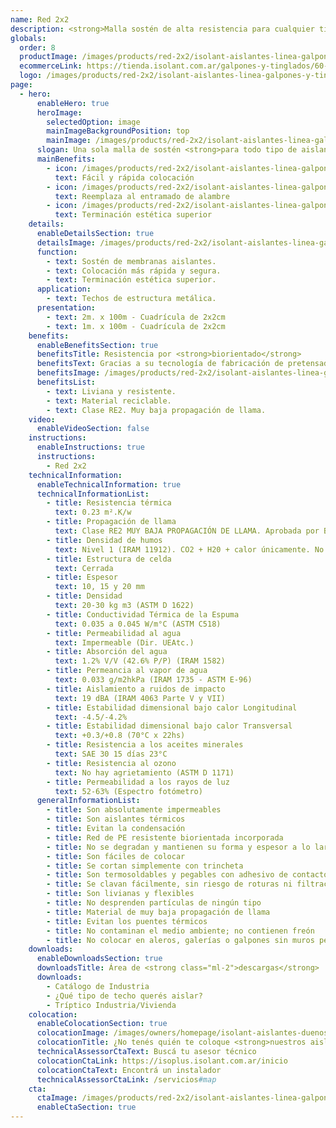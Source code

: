```yaml
---
name: Red 2x2
description: <strong>Malla sostén de alta resistencia para cualquier tipo de aislante.</strong><br /><br />La RED 2x2 está diseñada especialmente para el sostén de aislantes y le garantiza una colocación más rápida, 100% segura y con una terminación estética superior.
globals:
  order: 8
  productImage: /images/products/red-2x2/isolant-aislantes-linea-galpones-y-tinglados-red-2x2-producto-rollo.png
  ecommerceLink: https://tienda.isolant.com.ar/galpones-y-tinglados/60-red-2x2-200m2.html
  logo: /images/products/red-2x2/isolant-aislantes-linea-galpones-y-tinglados-red-2x2-logo.jpg
page:
  - hero:
      enableHero: true
      heroImage:
        selectedOption: image
        mainImageBackgroundPosition: top
        mainImage: /images/products/red-2x2/isolant-aislantes-linea-galpones-y-tinglados-red-2x2-imagen-principal.jpg
      slogan: Una sola malla de sostén <strong>para todo tipo de aislantes</strong>
      mainBenefits:
        - icon: /images/products/red-2x2/isolant-aislantes-linea-galpones-y-tinglados-red-2x2-beneficio-1.svg
          text: Fácil y rápida colocación
        - icon: /images/products/red-2x2/isolant-aislantes-linea-galpones-y-tinglados-red-2x2-beneficio-2.svg
          text: Reemplaza al entramado de alambre
        - icon: /images/products/red-2x2/isolant-aislantes-linea-galpones-y-tinglados-red-2x2-beneficio-3.svg
          text: Terminación estética superior
    details:
      enableDetailsSection: true
      detailsImage: /images/products/red-2x2/isolant-aislantes-linea-galpones-y-tinglados-red-2x2-imagen-detalle.jpg
      function:
        - text: Sostén de membranas aislantes.
        - text: Colocación más rápida y segura.
        - text: Terminación estética superior.
      application:
        - text: Techos de estructura metálica.
      presentation:
        - text: 2m. x 100m - Cuadrícula de 2x2cm
        - text: 1m. x 100m - Cuadrícula de 2x2cm
    benefits:
      enableBenefitsSection: true
      benefitsTitle: Resistencia por <strong>biorientado</strong>
      benefitsText: Gracias a su tecnología de fabricación de pretensado y biorentado, la <strong>RED 2x2 Isolant</strong> presenta una alta resistencia a la deformación por esfuerzos de dilatación y contracción de la estructura, logrando techos más planos y de una estética superior.
      benefitsImage: /images/products/red-2x2/isolant-aislantes-linea-galpones-y-tinglados-red-2x2-beneficio-exclusivo.jpg
      benefitsList:
        - text: Liviana y resistente.
        - text: Material reciclable.
        - text: Clase RE2. Muy baja propagación de llama.
    video:
      enableVideoSection: false
    instructions:
      enableInstructions: true
      instructions:
        - Red 2x2
    technicalInformation:
      enableTechnicalInformation: true
      technicalInformationList:
        - title: Resistencia térmica
          text: 0.23 m².K/w
        - title: Propagación de llama
          text: Clase RE2 MUY BAJA PROPAGACIÓN DE LLAMA. Aprobada por Bomberos Argentina.
        - title: Densidad de humos
          text: Nivel 1 (IRAM 11912). CO2 + H20 + calor únicamente. No desprende gases envenenantes.
        - title: Estructura de celda
          text: Cerrada
        - title: Espesor
          text: 10, 15 y 20 mm
        - title: Densidad
          text: 20-30 kg m3 (ASTM D 1622)
        - title: Conductividad Térmica de la Espuma
          text: 0.035 a 0.045 W/m°C (ASTM C518)
        - title: Permeabilidad al agua
          text: Impermeable (Dir. UEAtc.)
        - title: Absorción del agua
          text: 1.2% V/V (42.6% P/P) (IRAM 1582)
        - title: Permeancia al vapor de agua
          text: 0.033 g/m2hkPa (IRAM 1735 - ASTM E-96)
        - title: Aislamiento a ruidos de impacto
          text: 19 dBA (IRAM 4063 Parte V y VII)
        - title: Estabilidad dimensional bajo calor Longitudinal
          text: -4.5/-4.2%
        - title: Estabilidad dimensional bajo calor Transversal
          text: +0.3/+0.8 (70°C x 22hs)
        - title: Resistencia a los aceites minerales
          text: SAE 30 15 días 23°C
        - title: Resistencia al ozono
          text: No hay agrietamiento (ASTM D 1171)
        - title: Permeabilidad a los rayos de luz
          text: 52-63% (Espectro fotómetro)
      generalInformationList:
        - title: Son absolutamente impermeables
        - title: Son aislantes térmicos
        - title: Evitan la condensación
        - title: Red de PE resistente biorientada incorporada
        - title: No se degradan y mantienen su forma y espesor a lo largo del tiempo
        - title: Son fáciles de colocar
        - title: Se cortan simplemente con trincheta
        - title: Son termosoldables y pegables con adhesivo de contacto
        - title: Se clavan fácilmente, sin riesgo de roturas ni filtraciones
        - title: Son livianas y flexibles
        - title: No desprenden partículas de ningún tipo
        - title: Material de muy baja propagación de llama
        - title: Evitan los puentes térmicos
        - title: No contaminan el medio ambiente; no contienen freón
        - title: No colocar en aleros, galerías o galpones sin muros perimetrales que protejan de la reflexión indirecta de los rayos UV
    downloads:
      enableDownloadsSection: true
      downloadsTitle: Área de <strong class="ml-2">descargas</strong>
      downloads:
        - Catálogo de Industria
        - ¿Qué tipo de techo querés aislar?
        - Tríptico Industria/Vivienda
    colocation:
      enableColocationSection: true
      colocationImage: /images/owners/homepage/isolant-aislantes-duenos-e-inquilinos-isoplus-colocation.jpg
      colocationTitle: ¿No tenés quién te coloque <strong>nuestros aislantes?</strong>
      technicalAssessorCtaText: Buscá tu asesor técnico
      colocationCtaLink: https://isoplus.isolant.com.ar/inicio
      colocationCtaText: Encontrá un instalador
      technicalAssessorCtaLink: /servicios#map
    cta:
      ctaImage: /images/products/red-2x2/isolant-aislantes-linea-galpones-y-tinglados-red-2x2-imagen-detalle.jpg
      enableCtaSection: true
---
```

